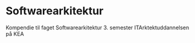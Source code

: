 # Softwarearkitektur

Kompendie til faget Softwarearkitektur 3. semester ITArktektuddannelsen på KEA
